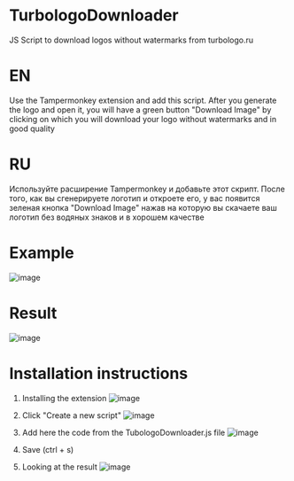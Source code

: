 # TurbologoDownloader
 JS Script to download logos without watermarks from turbologo.ru
# EN 
Use the Tampermonkey extension and add this script. After you generate the logo and open it, you will have a green button "Download Image" by clicking on which you will download your logo without watermarks and in good quality
# RU
Используйте расширение Tampermonkey и добавьте этот скрипт. После того, как вы сгенерируете логотип и откроете его, у вас появится зеленая кнопка "Download Image" нажав на которую вы скачаете ваш логотип без водяных знаков и в хорошем качестве 
# Example
![image](https://github.com/Angelo4ekMur/TurbologoDownloader/assets/93180894/cd72a244-a641-47f6-ba75-c0c702bb19a3)
# Result
![image](https://github.com/Angelo4ekMur/TurbologoDownloader/assets/93180894/c08712d9-366b-4ba4-bf3a-90b0655f4e9f)
# Installation instructions
1) Installing the extension 
![image](https://github.com/Angelo4ekMur/TurbologoDownloader/assets/93180894/69b53fa8-9d9e-4706-a306-d3a252df4c2c)

2) Click "Create a new script"
![image](https://github.com/Angelo4ekMur/TurbologoDownloader/assets/93180894/6eaa2af5-82da-41c9-ae6c-f0aeff3bd625)

3) Add here the code from the TubologoDownloader.js file
![image](https://github.com/Angelo4ekMur/TurbologoDownloader/assets/93180894/50cfc03f-6ed5-42af-bc8d-5750f2720d01)

4) Save (ctrl + s)
5) Looking at the result 
![image](https://github.com/Angelo4ekMur/TurbologoDownloader/assets/93180894/43edb000-1b66-42ff-bd8e-fd6cd1d1f440)

